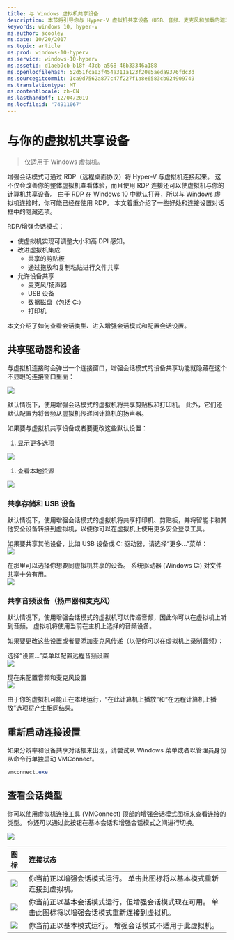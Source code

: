 ```yaml
---
title: 与 Windows 虚拟机共享设备
description: 本节将引导你与 Hyper-V 虚拟机共享设备（USB、音频、麦克风和加载的驱动器）
keywords: windows 10, hyper-v
ms.author: scooley
ms.date: 10/20/2017
ms.topic: article
ms.prod: windows-10-hyperv
ms.service: windows-10-hyperv
ms.assetid: d1aeb9cb-b18f-43cb-a568-46b33346a188
ms.openlocfilehash: 52d51fca03f454a311a123f20e5aeda9376fdc3d
ms.sourcegitcommit: 1ca9d7562a877c47f227f1a8e6583cb024909749
ms.translationtype: MT
ms.contentlocale: zh-CN
ms.lasthandoff: 12/04/2019
ms.locfileid: "74911067"
---
```

# <a name="share-devices-with-your-virtual-machine"></a>与你的虚拟机共享设备

> 仅适用于 Windows 虚拟机。

增强会话模式可通过 RDP（远程桌面协议）将 Hyper-V 与虚拟机连接起来。  这不仅会改善你的整体虚拟机查看体验，而且使用 RDP 连接还可以使虚拟机与你的计算机共享设备。  由于 RDP 在 Windows 10 中默认打开，所以与 Windows 虚拟机连接时，你可能已经在使用 RDP。  本文着重介绍了一些好处和连接设置对话框中的隐藏选项。

RDP/增强会话模式：

* 使虚拟机实现可调整大小和高 DPI 感知。
* 改进虚拟机集成
  * 共享的剪贴板
  * 通过拖放和复制粘贴进行文件共享
* 允许设备共享
  * 麦克风/扬声器
  * USB 设备
  * 数据磁盘（包括 C:）
  * 打印机

本文介绍了如何查看会话类型、进入增强会话模式和配置会话设置。

## <a name="share-drives-and-devices"></a>共享驱动器和设备

与虚拟机连接时会弹出一个连接窗口，增强会话模式的设备共享功能就隐藏在这个不显眼的连接窗口里面：

![](media/esm-default-view.png)

默认情况下，使用增强会话模式的虚拟机将共享剪贴板和打印机。  此外，它们还默认配置为将音频从虚拟机传递回计算机的扬声器。

如果要与虚拟机共享设备或者要更改这些默认设置：

1. 显示更多选项

  ![](media/esm-show-options.png)

1. 查看本地资源

  ![](media/esm-local-resources.png)

### <a name="share-storage-and-usb-devices"></a>共享存储和 USB 设备

默认情况下，使用增强会话模式的虚拟机将共享打印机、剪贴板，并将智能卡和其他安全设备转接到虚拟机，以便你可以在虚拟机上使用更多安全登录工具。

如果要共享其他设备，比如 USB 设备或 C: 驱动器，请选择“更多...”菜单：  
![](media/esm-more-devices.png)

在那里可以选择你想要同虚拟机共享的设备。  系统驱动器 (Windows C:) 对文件共享十分有用。  
![](media/esm-drives-usb.png)

### <a name="share-audio-devices-speakers-and-microphones"></a>共享音频设备（扬声器和麦克风）

默认情况下，使用增强会话模式的虚拟机可以传递音频，因此你可以在虚拟机上听到音频。  虚拟机将使用当前在主机上选择的音频设备。

如果要更改这些设置或者要添加麦克风传递（以便你可以在虚拟机上录制音频）：

选择“设置...”菜单以配置远程音频设置  
![](media/esm-audio.png)

现在来配置音频和麦克风设置  
![](media/esm-audio-settings.png)

由于你的虚拟机可能正在本地运行，“在此计算机上播放”和“在远程计算机上播放”选项将产生相同结果。

## <a name="re-launching-the-connection-settings"></a>重新启动连接设置

如果分辨率和设备共享对话框未出现，请尝试从 Windows 菜单或者以管理员身份从命令行单独启动 VMConnect。  

``` Powershell
vmconnect.exe
```

## <a name="check-session-type"></a>查看会话类型

你可以使用虚拟机连接工具 (VMConnect) 顶部的增强会话模式图标来查看连接的类型。  你还可以通过此按钮在基本会话和增强会话模式之间进行切换。

![](media/esm-button-location.png)

| 图标 | 连接状态 |
|:-----|:---------|
|![](media/esm-basic.png)| 你当前正以增强会话模式运行。  单击此图标将以基本模式重新连接到虚拟机。 |
|![](media/esm-connect.png)| 你当前正以基本会话模式运行，但增强会话模式现在可用。  单击此图标将以增强会话模式重新连接到虚拟机。  |
|![](media/esm-stop.png)| 你当前正以基本模式运行。  增强会话模式不适用于此虚拟机。 |